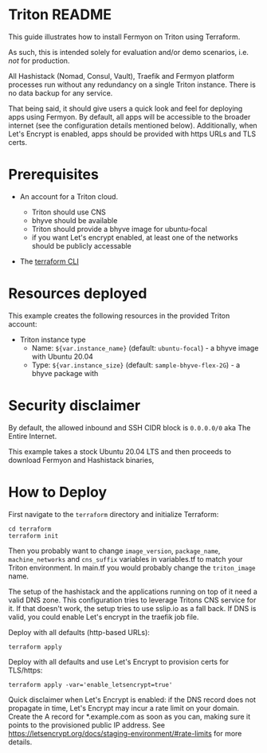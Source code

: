 # Triton README

This guide illustrates how to install Fermyon on Triton using Terraform.

As such, this is intended solely for evaluation and/or demo scenarios, i.e.
*not* for production.

All Hashistack (Nomad, Consul, Vault), Traefik and Fermyon platform processes run
without any redundancy on a single Triton instance. There is no data backup for any
service.

That being said, it should give users a quick look and feel for deploying apps
using Fermyon. By default, all apps will be accessible to the broader internet
(see the configuration details mentioned below). Additionally, when Let's Encrypt
is enabled, apps should be provided with https URLs and TLS certs.

# Prerequisites

- An account for a Triton cloud.
  - Triton should use CNS
  - bhyve should be available
  - Triton should provide a bhyve image for ubuntu-focal
  - if you want Let's encrypt enabled, at least one of the networks should be publicly accessable 

- The [terraform CLI](https://learn.hashicorp.com/tutorials/terraform/install-cli#install-terraform)

# Resources deployed

This example creates the following resources in the provided Triton account:
  - Triton instance type
    - Name: `${var.instance_name}` (default: `ubuntu-focal`) - a bhyve image with Ubuntu 20.04
    - Type: `${var.instance_size}` (default: `sample-bhyve-flex-2G`) - a bhyve package with 

# Security disclaimer

By default, the allowed inbound and SSH CIDR block is `0.0.0.0/0` aka The Entire Internet.

This example takes a stock Ubuntu 20.04 LTS and then proceeds to download Fermyon and Hashistack binaries,

# How to Deploy

First navigate to the `terraform` directory and initialize Terraform:

```console
cd terraform
terraform init
```
Then you probably want to change `image_version`, `package_name`, `machine_networks` and `cns_suffix` variables in variables.tf to match your Triton environment. In main.tf you would probably change the `triton_image` name.

The setup of the hashistack and the applications running on top of it need a valid DNS zone. This configuration tries to leverage Tritons CNS service for it. If that doesn't work, the setup tries to use sslip.io as a fall back. If DNS is valid, you could enable Let's encrypt in the traefik job file.

Deploy with all defaults (http-based URLs):

```console
terraform apply
```

Deploy with all defaults and use Let's Encrypt to provision certs for TLS/https:

```console
terraform apply -var='enable_letsencrypt=true'
```

Quick disclaimer when Let's Encrypt is enabled: if the DNS record does not propagate in time,
Let's Encrypt may incur a rate limit on your domain. Create the A record for *.example.com as soon as you can,
making sure it points to the provisioned public IP address.
See https://letsencrypt.org/docs/staging-environment/#rate-limits for more details.
